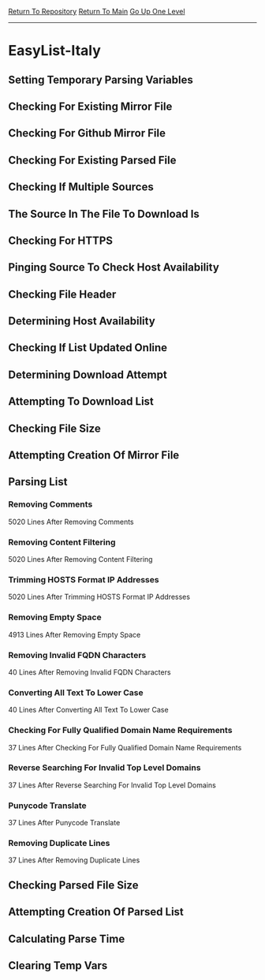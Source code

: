 [Return To Repository](https://github.com/bast69/piholeparser/)
[Return To Main](https://github.com/bast69/piholeparser/blob/master/RecentRunLogs/Mainlog.md)
[Go Up One Level](https://github.com/bast69/piholeparser/blob/master/RecentRunLogs/TopLevelScripts/30-Processing-External-Blacklists.md)
____________________________________
# EasyList-Italy
## Setting Temporary Parsing Variables
## Checking For Existing Mirror File
## Checking For Github Mirror File
## Checking For Existing Parsed File
## Checking If Multiple Sources
## The Source In The File To Download Is
## Checking For HTTPS
## Pinging Source To Check Host Availability
## Checking File Header
## Determining Host Availability
## Checking If List Updated Online
## Determining Download Attempt
## Attempting To Download List
## Checking File Size
## Attempting Creation Of Mirror File
## Parsing List
### Removing Comments
5020 Lines After Removing Comments
### Removing Content Filtering
5020 Lines After Removing Content Filtering
### Trimming HOSTS Format IP Addresses
5020 Lines After Trimming HOSTS Format IP Addresses
### Removing Empty Space
4913 Lines After Removing Empty Space
### Removing Invalid FQDN Characters
40 Lines After Removing Invalid FQDN Characters
### Converting All Text To Lower Case
40 Lines After Converting All Text To Lower Case
### Checking For Fully Qualified Domain Name Requirements
37 Lines After Checking For Fully Qualified Domain Name Requirements
### Reverse Searching For Invalid Top Level Domains
37 Lines After Reverse Searching For Invalid Top Level Domains
### Punycode Translate
37 Lines After Punycode Translate
### Removing Duplicate Lines
37 Lines After Removing Duplicate Lines
## Checking Parsed File Size
## Attempting Creation Of Parsed List
## Calculating Parse Time
## Clearing Temp Vars
